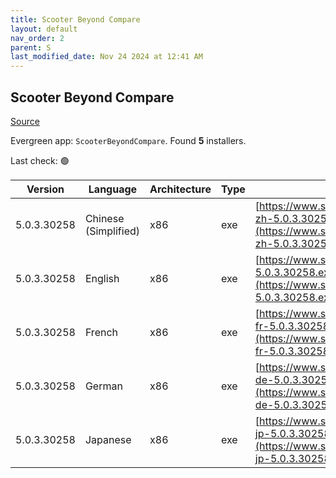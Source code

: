 ```yaml
---
title: Scooter Beyond Compare
layout: default
nav_order: 2
parent: S
last_modified_date: Nov 24 2024 at 12:41 AM
---
```


## Scooter Beyond Compare

[Source](https://scootersoftware.com/)

Evergreen app: `ScooterBeyondCompare`. Found **5** installers.

Last check: 🟢

| Version     | Language             | Architecture | Type | URI                                                                                                                        |
| ----------- | -------------------- | ------------ | ---- | -------------------------------------------------------------------------------------------------------------------------- |
| 5.0.3.30258 | Chinese (Simplified) | x86          | exe  | [https://www.scootersoftware.com/BCompare-zh-5.0.3.30258.exe](https://www.scootersoftware.com/BCompare-zh-5.0.3.30258.exe) |
| 5.0.3.30258 | English              | x86          | exe  | [https://www.scootersoftware.com/BCompare-5.0.3.30258.exe](https://www.scootersoftware.com/BCompare-5.0.3.30258.exe)       |
| 5.0.3.30258 | French               | x86          | exe  | [https://www.scootersoftware.com/BCompare-fr-5.0.3.30258.exe](https://www.scootersoftware.com/BCompare-fr-5.0.3.30258.exe) |
| 5.0.3.30258 | German               | x86          | exe  | [https://www.scootersoftware.com/BCompare-de-5.0.3.30258.exe](https://www.scootersoftware.com/BCompare-de-5.0.3.30258.exe) |
| 5.0.3.30258 | Japanese             | x86          | exe  | [https://www.scootersoftware.com/BCompare-jp-5.0.3.30258.exe](https://www.scootersoftware.com/BCompare-jp-5.0.3.30258.exe) |
